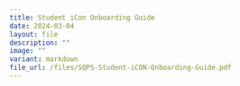 ```yaml
---
title: Student iCon Onboarding Guide
date: 2024-03-04
layout: file
description: ""
image: ""
variant: markdown
file_url: /files/SQPS-Student-iCON-Onboarding-Guide.pdf
---
```

